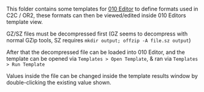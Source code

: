 This folder contains some templates for [010 Editor](https://www.sweetscape.com/010editor/) to define formats used in C2C / OR2, these formats can then be viewed/edited inside 010 Editors template view.

GZ/SZ files must be decompressed first (GZ seems to decompress with normal GZip tools, SZ requires `mkdir output; offzip -A file.sz output`)

After that the decompressed file can be loaded into 010 Editor, and the template can be opened via `Templates > Open Template`, & ran via `Templates > Run Template`

Values inside the file can be changed inside the template results window by double-clicking the existing value shown.
